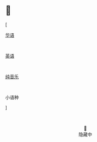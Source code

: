 # 🎹


<div class="nav-tab">
  <p class="bord">[</p>
  <a href="../music"><p class="not">华语</p></a>&nbsp;
  <a href="../music-en"><p class="not">英语</p></a>&nbsp;
  <a href="../music-light"><p class="not">纯音乐</p></a>&nbsp;
  <p class="now">小语种</p>
  <p class="bord">]</p>
</div>

<center><br><br>🔐<br>隐藏中</center>
